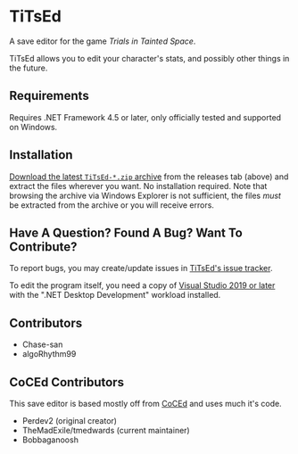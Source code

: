 # TiTsEd #

A save editor for the game *Trials in Tainted Space*.

TiTsEd allows you to edit your character's stats, and possibly other things in the future.

## Requirements ##

Requires .NET Framework 4.5 or later, only officially tested and supported on Windows.


## Installation ##

[Download the latest `TiTsEd-*.zip` archive](https://github.com/algoRhythm99/TiTsEd/releases/latest "https://github.com/algoRhythm99/TiTsEd/releases/latest") from the releases tab (above) and extract the files wherever you want.  No installation required.  Note that browsing the archive via Windows Explorer is not sufficient, the files *must* be extracted from the archive or you will receive errors.

## Have A Question?  Found A Bug?  Want To Contribute? ##

To report bugs, you may create/update issues in [TiTsEd's issue tracker](https://github.com/algoRhythm99/TiTsEd/issues "https://github.com/algoRhythm99/TiTsEd/issues").

To edit the program itself, you need a copy of [Visual Studio 2019 or later](https://visualstudio.microsoft.com/vs/community/) with the ".NET Desktop Development" workload installed.

## Contributors ##

* Chase-san
* algoRhythm99 

## CoCEd Contributors ##

This save editor is based mostly off from [CoCEd](https://github.com/tmedwards/CoCEd "https://github.com/tmedwards/CoCEd") and uses much it's code.

* Perdev2 (original creator)
* TheMadExile/tmedwards (current maintainer)
* Bobbaganoosh
